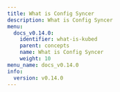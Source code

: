 ```yaml
---
title: What is Config Syncer
description: What is Config Syncer
menu:
  docs_v0.14.0:
    identifier: what-is-kubed
    parent: concepts
    name: What is Config Syncer
    weight: 10
menu_name: docs_v0.14.0
info:
  version: v0.14.0
---
```


